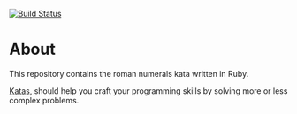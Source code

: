 [![Build Status](https://secure.travis-ci.org/oxytu/kata-ruby-roman-numerals.png)](http://travis-ci.org/oxytu/kata-ruby-roman-numerals)

About
=====

This repository contains the roman numerals kata written in Ruby.

[Katas](http://en.wikipedia.org/wiki/Kata "WTF is a Kata?"),
 should help you craft your programming skills by solving more or less complex problems.
